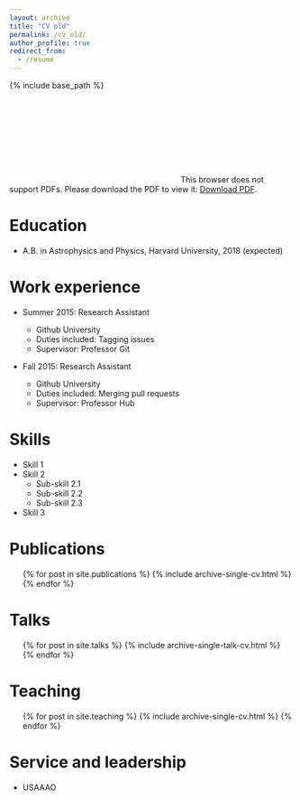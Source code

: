 ```yaml
---
layout: archive
title: "CV old"
permalink: /cv_old/
author_profile: true
redirect_from:
  - /resume
---
```


{% include base_path %}

<object data="https://bbrzycki.github.io/files/resume-bryanbrzycki.pdf" type="application/pdf" width="700px" height="700px">
    <embed src="https://bbrzycki.github.io/files/resume-bryanbrzycki.pdf">
        This browser does not support PDFs. Please download the PDF to view it: <a href="https://bbrzycki.github.io/files/resume-bryanbrzycki.pdf">Download PDF</a>.</p>
    </embed>
</object>

Education
======
* A.B. in Astrophysics and Physics, Harvard University, 2018 (expected)

Work experience
======
* Summer 2015: Research Assistant
  * Github University
  * Duties included: Tagging issues
  * Supervisor: Professor Git

* Fall 2015: Research Assistant
  * Github University
  * Duties included: Merging pull requests
  * Supervisor: Professor Hub

Skills
======
* Skill 1
* Skill 2
  * Sub-skill 2.1
  * Sub-skill 2.2
  * Sub-skill 2.3
* Skill 3

Publications
======
  <ul>{% for post in site.publications %}
    {% include archive-single-cv.html %}
  {% endfor %}</ul>

Talks
======
  <ul>{% for post in site.talks %}
    {% include archive-single-talk-cv.html %}
  {% endfor %}</ul>

Teaching
======
  <ul>{% for post in site.teaching %}
    {% include archive-single-cv.html %}
  {% endfor %}</ul>

Service and leadership
======
* USAAAO
